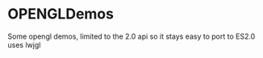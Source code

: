 OPENGLDemos
===========

Some opengl demos, limited to the 2.0 api so it stays easy to port to ES2.0
uses lwjgl